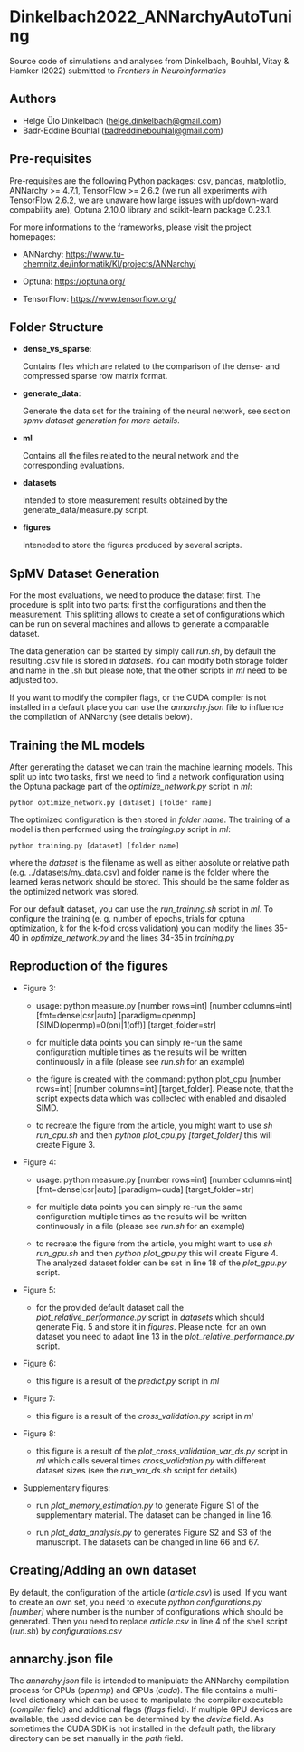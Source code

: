# Dinkelbach2022_ANNarchyAutoTuning

Source code of simulations and analyses from Dinkelbach, Bouhlal, Vitay & Hamker (2022) submitted to *Frontiers in Neuroinformatics*

## Authors

* Helge Ülo Dinkelbach (helge.dinkelbach@gmail.com)
* Badr-Eddine Bouhlal (badreddinebouhlal@gmail.com)

## Pre-requisites

Pre-requisites are the following Python packages: csv, pandas, matplotlib, ANNarchy >= 4.7.1, TensorFlow >= 2.6.2 (we run all experiments with TensorFlow 2.6.2, we are unaware how large issues with up/down-ward compability are), Optuna 2.10.0 library and scikit-learn package 0.23.1.

For more informations to the frameworks, please visit the project homepages:

- ANNarchy: https://www.tu-chemnitz.de/informatik/KI/projects/ANNarchy/

- Optuna: https://optuna.org/

- TensorFlow: https://www.tensorflow.org/

## Folder Structure

- **dense_vs_sparse**:

    Contains files which are related to the comparison of the dense- and compressed sparse row matrix format.

- **generate_data**:

    Generate the data set for the training of the neural network, see section *spmv dataset generation for more details*.

- **ml**

    Contains all the files related to the neural network and the corresponding evaluations.

- **datasets**

    Intended to store measurement results obtained by the generate_data/measure.py script.

- **figures**

    Inteneded to store the figures produced by several scripts.

## SpMV Dataset Generation

For the most evaluations, we need to produce the dataset first. The procedure is split into two parts: first the configurations and then the measurement.  This splitting allows to create a set of configurations which can be run on several machines and allows to generate a comparable dataset.

The data generation can be started by simply call *run.sh*, by default the resulting .csv file is stored in *datasets*. You can modify both storage folder and name in the .sh but please note, that the other scripts in *ml* need to be adjusted too.

If you want to modify the compiler flags, or the CUDA compiler is not installed in a default place you can use the *annarchy.json* file to influence the compilation of ANNarchy (see details below).

## Training the ML models

After generating the dataset we can train the machine learning models. This split up into two tasks, first we need to find a network configuration using the Optuna package part of the *optimize_network.py* script in *ml*:

    python optimize_network.py [dataset] [folder name]

The optimized configuration is then stored in *folder name*. The training of a model is then performed using the *trainging.py* script in *ml*:

    python training.py [dataset] [folder name]

where the *dataset* is the filename as well as either absolute or relative path (e.g. ../datasets/my_data.csv) and folder name is the folder where the learned keras network should be stored. This should be the same folder as the optimized network was stored.

For our default dataset, you can use the *run_training.sh* script in *ml*. To configure the training (e. g. number of epochs, trials for optuna optimization, k for the k-fold cross validation) you can modify the lines 35-40 in *optimize_network.py* and the lines 34-35 in *training.py*

## Reproduction of the figures

- Figure 3:

    - usage: python measure.py [number rows=int] [number columns=int] [fmt=dense|csr|auto] [paradigm=openmp] [SIMD(openmp)=0(on)|1(off)] [target_folder=str]

    - for multiple data points you can simply re-run the same configuration multiple times as the results will be written continuously in a file (please see *run.sh* for an example)

    - the figure is created with the command: python plot_cpu [number rows=int] [number columns=int] [target_folder]. Please note, that the script expects data which was collected with enabled and disabled SIMD.

    - to recreate the figure from the article, you might want to use *sh run_cpu.sh* and then *python plot_cpu.py [target_folder]* this will create Figure 3.

- Figure 4:

    - usage: python measure.py [number rows=int] [number columns=int] [fmt=dense|csr|auto] [paradigm=cuda] [target_folder=str]

    - for multiple data points you can simply re-run the same configuration multiple times as the results will be written continuously in a file (please see *run.sh* for an example)

    - to recreate the figure from the article, you might want to use *sh run_gpu.sh* and then *python plot_gpu.py* this will create Figure 4. The analyzed dataset folder can be set in line 18 of the *plot_gpu.py* script.

- Figure 5:

    - for the provided default dataset call the *plot_relative_performance.py* script in *datasets* which should generate Fig. 5 and store it in *figures*.
      Please note, for an own dataset you need to adapt line 13 in the *plot_relative_performance.py* script.

- Figure 6:

    - this figure is a result of the *predict.py* script in *ml*

- Figure 7:

    - this figure is a result of the *cross_validation.py* script in *ml*

- Figure 8:

    - this figure is a result of the *plot_cross_validation_var_ds.py* script in *ml* which calls several times *cross_validation.py* with different dataset sizes (see the *run_var_ds.sh* script for details)

- Supplementary figures:

    - run *plot_memory_estimation.py* to generate Figure S1 of the supplementary material. The dataset can be changed in line 16.

    - run *plot_data_analysis.py* to generates Figure S2 and S3 of the manuscript. The datasets can be changed in line 66 and 67.

## Creating/Adding an own dataset

By default, the configuration of the article (*article.csv*) is used. If you want to create an own set, you need to execute *python configurations.py [number]* where number is the number of configurations which should be generated. Then you need to replace *article.csv* in line 4 of the shell script (*run.sh*) by *configurations.csv*

## annarchy.json file

The *annarchy.json* file is intended to manipulate the ANNarchy compilation process for CPUs (*openmp*) and GPUs (*cuda*). The file contains a multi-level dictionary which can be used to manipulate the compiler executable (*compiler* field) and additional flags (*flags* field). If multiple GPU devices are available, the used device can be determined by the *device* field. As sometimes the CUDA SDK is not installed in the default path, the library directory can be set manually in the *path* field.
